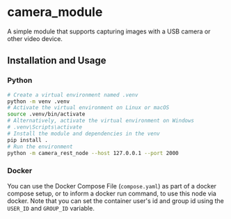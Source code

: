 # camera_module

A simple module that supports capturing images with a USB camera or other video device.

## Installation and Usage

### Python

```bash
# Create a virtual environment named .venv
python -m venv .venv
# Activate the virtual environment on Linux or macOS
source .venv/bin/activate
# Alternatively, activate the virtual environment on Windows
# .venv\Scripts\activate
# Install the module and dependencies in the venv
pip install .
# Run the environment
python -m camera_rest_node --host 127.0.0.1 --port 2000
```

### Docker

You can use the Docker Compose File (`compose.yaml`) as part of a docker compose setup, or to inform a docker run command, to use this node via docker. Note that you can set the container user's id and group id using the `USER_ID` and `GROUP_ID` variable.
